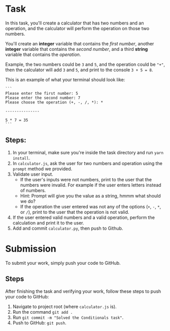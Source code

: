 # Task

In this task, you'll create a calculator that has two numbers and an operation, and the calculator will perform the operation on those two numbers.

You'll create an **integer** variable that contains the _first number_, another **integer** variable that contains the _second number_, and a third **string** variable that contains the _operation_.

Example, the two numbers could be `3` and `5`, and the operation could be `"+"`, then the calculator will add `3` and `5`, and print to the console `3 + 5 = 8`.

This is an example of what your terminal should look like:

    ```
    Please enter the first number: 5
    Please enter the second number: 7
    Please choose the operation (+, -, /, *): *

    ---------------

    5 * 7 = 35
    ```

## Steps:

1. In your terminal, make sure you're inside the task directory and run `yarn install`.
2. In `calculator.js`, ask the user for two numbers and operation using the `prompt` method we provided.
3. Validate user input.
   - If the user's inputs were not numbers, print to the user that the numbers were invalid. For example if the user enters letters instead of numbers.
   - Hint: Prompt will give you the value as a string, hmmm what should we do?
   - If the operation the user entered was not any of the options (`+`, `-`, `*`, or `/`), print to the user that the operation is not valid.
4. If the user entered valid numbers and a valid operation, perform the calculation and print it to the user.
5. Add and commit `calculator.py`, then push to Github.

# Submission

To submit your work, simply push your code to GitHub.

## Steps

After finishing the task and verifying your work, follow these steps to push your code to GitHub:

1. Navigate to project root (where `calculator.js` is).
2. Run the command `git add .`
3. Run `git commit -m "Solved the Conditionals task"`.
4. Push to GitHub: `git push`.
